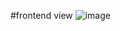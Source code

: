 #frontend view
![image](https://github.com/Shivish468/Data-Visualizaion-Dashboard/assets/124498092/61c045a2-a4b7-4d5f-a6b5-ad060cf35109)
